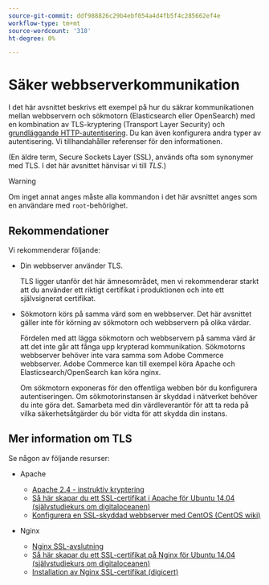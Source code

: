 ```yaml
---
source-git-commit: ddf988826c29b4ebf054a4d4fb5f4c285662ef4e
workflow-type: tm+mt
source-wordcount: '318'
ht-degree: 0%

---
```

# Säker webbserverkommunikation

I det här avsnittet beskrivs ett exempel på hur du säkrar kommunikationen mellan webbservern och sökmotorn (Elasticsearch eller OpenSearch) med en kombination av TLS-kryptering (Transport Layer Security) och [grundläggande HTTP-autentisering](https://datatracker.ietf.org/doc/html/rfc2617). Du kan även konfigurera andra typer av autentisering. Vi tillhandahåller referenser för den informationen.

(En äldre term, Secure Sockets Layer (SSL), används ofta som synonymer med TLS. I det här avsnittet hänvisar vi till *TLS*.)

>[!WARNING]
>
>Om inget annat anges måste alla kommandon i det här avsnittet anges som en användare med `root`-behörighet.

## Rekommendationer

Vi rekommenderar följande:

* Din webbserver använder TLS.

  TLS ligger utanför det här ämnesområdet, men vi rekommenderar starkt att du använder ett riktigt certifikat i produktionen och inte ett självsignerat certifikat.

* Sökmotorn körs på samma värd som en webbserver. Det här avsnittet gäller inte för körning av sökmotorn och webbservern på olika värdar.

  Fördelen med att lägga sökmotorn och webbservern på samma värd är att det inte går att fånga upp krypterad kommunikation. Sökmotorns webbserver behöver inte vara samma som Adobe Commerce webbserver. Adobe Commerce kan till exempel köra Apache och Elasticsearch/OpenSearch kan köra nginx.

  Om sökmotorn exponeras för den offentliga webben bör du konfigurera autentiseringen. Om sökmotorinstansen är skyddad i nätverket behöver du inte göra det. Samarbeta med din värdleverantör för att ta reda på vilka säkerhetsåtgärder du bör vidta för att skydda din instans.

## Mer information om TLS

Se någon av följande resurser:

* Apache

   * [Apache 2.4 - instruktiv kryptering](https://httpd.apache.org/docs/2.4/ssl/ssl_howto.html)
   * [Så här skapar du ett SSL-certifikat i Apache för Ubuntu 14.04 (självstudiekurs om digitaloceanen)](https://www.digitalocean.com/community/tutorials/how-to-create-a-ssl-certificate-on-apache-for-ubuntu-14-04)
   * [Konfigurera en SSL-skyddad webbserver med CentOS (CentOS wiki)](https://wiki.centos.org/HowTos/Https)

* Nginx

   * [Nginx SSL-avslutning](https://www.nginx.com/resources/admin-guide/nginx-ssl-termination/)
   * [Så här skapar du ett SSL-certifikat på Nginx för Ubuntu 14.04 (självstudiekurs om digitaloceanen)](https://www.digitalocean.com/community/tutorials/how-to-create-an-ssl-certificate-on-nginx-for-ubuntu-14-04)
   * [Installation av Nginx SSL-certifikat (digicert)](https://www.digicert.com/ssl-certificate-installation-nginx.htm)
